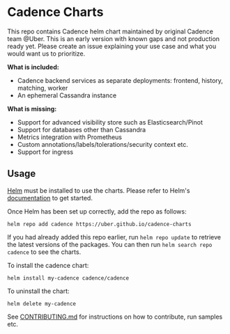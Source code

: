 # Cadence Charts

This repo contains Cadence helm chart maintained by original Cadence team @Uber.
This is an early version with known gaps and not production ready yet. Please create an issue explaining your use case and what you would want us to prioritize.

**What is included:**
- Cadence backend services as separate deployments: frontend, history, matching, worker
- An ephemeral Cassandra instance

**What is missing:**
- Support for advanced visibility store such as Elasticsearch/Pinot
- Support for databases other than Cassandra
- Metrics integration with Prometheus
- Custom annotations/labels/tolerations/security context etc.
- Support for ingress

## Usage

[Helm](https://helm.sh) must be installed to use the charts.  Please refer to
Helm's [documentation](https://helm.sh/docs) to get started.

Once Helm has been set up correctly, add the repo as follows:

```
helm repo add cadence https://uber.github.io/cadence-charts
```

If you had already added this repo earlier, run `helm repo update` to retrieve
the latest versions of the packages.  You can then run `helm search repo
cadence` to see the charts.

To install the cadence chart:

    helm install my-cadence cadence/cadence

To uninstall the chart:

    helm delete my-cadence

See [CONTRIBUTING.md](CONTRIBUTING.md) for instructions on how to contribute, run samples etc.
